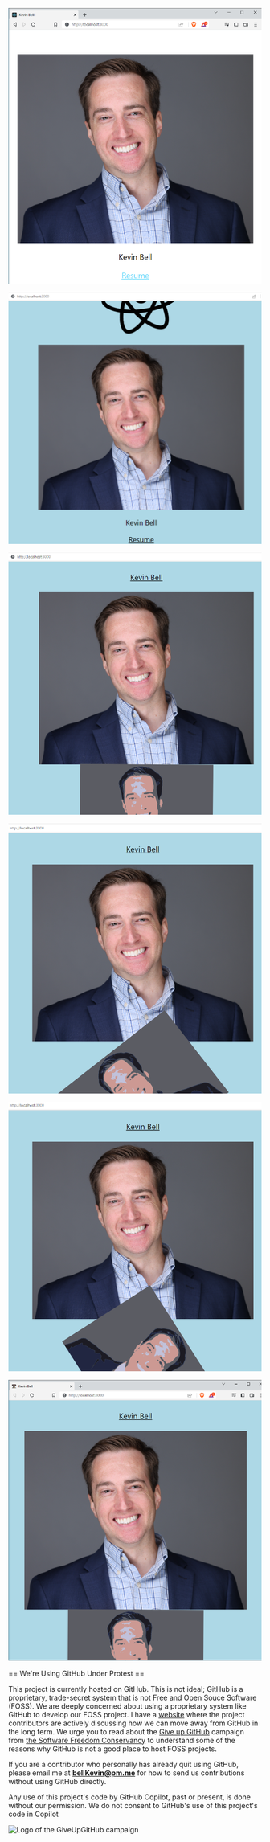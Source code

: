 ![p](https://github.com/bell-kevin/aboutMeWebAppFun/blob/main/screenshots/Capture.PNG)

![p](https://github.com/bell-kevin/aboutMeWebAppFun/blob/main/screenshots/Capture2.PNG)

![p](https://github.com/bell-kevin/aboutMeWebAppFun/blob/main/screenshots/Capture3.PNG)

![p](https://github.com/bell-kevin/aboutMeWebAppFun/blob/main/screenshots/Capture4.PNG)

![p](https://github.com/bell-kevin/aboutMeWebAppFun/blob/main/screenshots/Capture5.PNG)

![p](https://github.com/bell-kevin/aboutMeWebAppFun/blob/main/screenshots/Capture6.PNG)


== We're Using GitHub Under Protest ==

This project is currently hosted on GitHub.  This is not ideal; GitHub is a
proprietary, trade-secret system that is not Free and Open Souce Software
(FOSS).  We are deeply concerned about using a proprietary system like GitHub
to develop our FOSS project. I have a [website](https://bellKevin.me) where the
project contributors are actively discussing how we can move away from GitHub
in the long term.  We urge you to read about the [Give up GitHub](https://GiveUpGitHub.org) campaign 
from [the Software Freedom Conservancy](https://sfconservancy.org) to understand some of the reasons why GitHub is not 
a good place to host FOSS projects.

If you are a contributor who personally has already quit using GitHub, please
email me at **bellKevin@pm.me** for how to send us contributions without
using GitHub directly.

Any use of this project's code by GitHub Copilot, past or present, is done
without our permission.  We do not consent to GitHub's use of this project's
code in Copilot

![Logo of the GiveUpGitHub campaign](https://sfconservancy.org/img/GiveUpGitHub.png)

